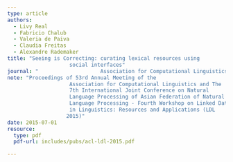 ```yaml
---
type: article
authors:
  - Livy Real
  - Fabricio Chalub
  - Valeria de Paiva
  - Claudia Freitas
  - Alexandre Rademaker
title: "Seeing is Correcting: curating lexical resources using
                    social interfaces"
journal: "                    Association for Computational Linguistics"
note: "Proceedings of 53rd Annual Meeting of the
                    Association for Computational Linguistics and The
                    7th International Joint Conference on Natural
                    Language Processing of Asian Federation of Natural
                    Language Processing - Fourth Workshop on Linked Data
                    in Linguistics: Resources and Applications (LDL
                   2015)"
date: 2015-07-01
resource:
  type: pdf
  pdf-url: includes/pubs/acl-ldl-2015.pdf

---
```

